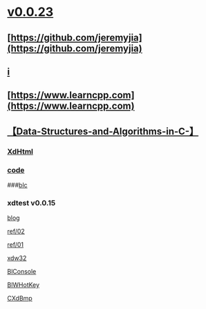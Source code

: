 # [v0.0.23](https://github.com/littleflute/vc6/edit/master/README.md)
## [https://github.com/jeremyjia](https://github.com/jeremyjia) 
## [i](i)

## [https://www.learncpp.com](https://www.learncpp.com)
## [【Data-Structures-and-Algorithms-in-C-】](https://littleflute.github.io/Data-Structures-and-Algorithms-in-C-/)
### [XdHtml](XdHtml)
### [code](code)
###[blc](blc)

### xdtest v0.0.15

[blog](https://littleflute.github.io/blog)

[ref/02](ref/02)

[ref/01](ref/01)

[xdw32](xdw32)

[BlConsole](BlConsole)

[BlWHotKey](BlWHotKey)

[CXdBmp](CXdBmp)



<script src="https://www.w3schools.com/lib/w3.js"></script>
<script src="https://littleflute.github.io/JavaScript/blclass.js" ></script>
<script src="https://littleflute.github.io/JavaScript/blApp.js"></script>
<script src="blAppPlx.js"></script>

